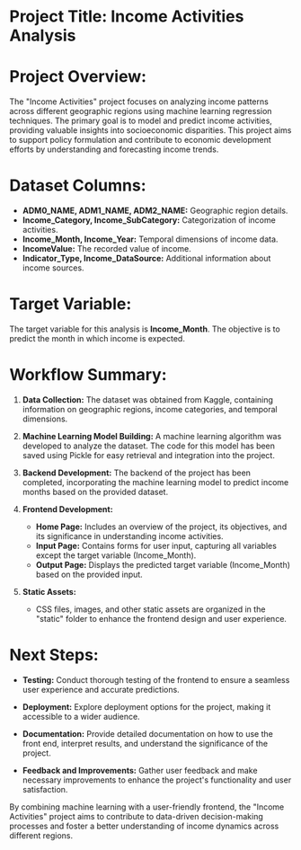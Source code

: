 # Project Title: Income Activities Analysis

# Project Overview:
The "Income Activities" project focuses on analyzing income patterns across different geographic regions using machine learning regression techniques. The primary goal is to model and predict income activities, providing valuable insights into socioeconomic disparities. This project aims to support policy formulation and contribute to economic development efforts by understanding and forecasting income trends.

# Dataset Columns:
- **ADM0_NAME, ADM1_NAME, ADM2_NAME:** Geographic region details.
- **Income_Category, Income_SubCategory:** Categorization of income activities.
- **Income_Month, Income_Year:** Temporal dimensions of income data.
- **IncomeValue:** The recorded value of income.
- **Indicator_Type, Income_DataSource:** Additional information about income sources.

# Target Variable:
The target variable for this analysis is **Income_Month**. The objective is to predict the month in which income is expected.

# Workflow Summary:
1. **Data Collection:** The dataset was obtained from Kaggle, containing information on geographic regions, income categories, and temporal dimensions.
  
2. **Machine Learning Model Building:** A machine learning algorithm was developed to analyze the dataset. The code for this model has been saved using Pickle for easy retrieval and integration into the project.

3. **Backend Development:** The backend of the project has been completed, incorporating the machine learning model to predict income months based on the provided dataset.

4. **Frontend Development:**
   - **Home Page:** Includes an overview of the project, its objectives, and its significance in understanding income activities.
   - **Input Page:** Contains forms for user input, capturing all variables except the target variable (Income_Month).
   - **Output Page:** Displays the predicted target variable (Income_Month) based on the provided input.

5. **Static Assets:**
   - CSS files, images, and other static assets are organized in the "static" folder to enhance the frontend design and user experience.

# Next Steps:
- **Testing:** Conduct thorough testing of the frontend to ensure a seamless user experience and accurate predictions.
  
- **Deployment:** Explore deployment options for the project, making it accessible to a wider audience.

- **Documentation:** Provide detailed documentation on how to use the front end, interpret results, and understand the significance of the project.

- **Feedback and Improvements:** Gather user feedback and make necessary improvements to enhance the project's functionality and user satisfaction.

By combining machine learning with a user-friendly frontend, the "Income Activities" project aims to contribute to data-driven decision-making processes and foster a better understanding of income dynamics across different regions.
